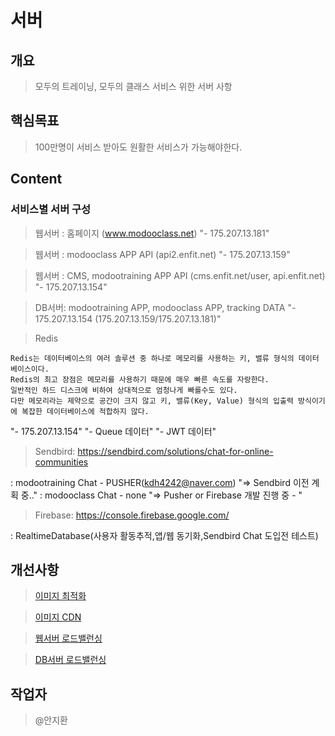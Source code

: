 # 서버

## 개요
> 모두의 트레이닝, 모두의 클래스 서비스 위한 서버 사항

## 핵심목표
> 100만명이 서비스 받아도 원활한 서비스가 가능해야한다.

## Content
### 서비스별 서버 구성

> 웹서버 : 홈페이지 (www.modooclass.net)
"- 175.207.13.181"

> 웹서버 : modooclass APP API (api2.enfit.net)
"- 175.207.13.159"

> 웹서버 : CMS, modootraining APP API  (cms.enfit.net/user, api.enfit.net)
"- 175.207.13.154"

> DB서버: modootraining APP, modooclass APP, tracking DATA
"- 175.207.13.154 (175.207.13.159/175.207.13.181)"

> Redis
```redis
Redis는 데이터베이스의 여러 솔루션 중 하나로 메모리를 사용하는 키, 밸류 형식의 데이터베이스이다. 
Redis의 최고 장점은 메모리를 사용하기 때문에 매우 빠른 속도를 자랑한다. 
일반적인 하드 디스크에 비하여 상대적으로 엄청나게 빠를수도 있다. 
다만 메모리라는 제약으로 공간이 크지 않고 키, 밸류(Key, Value) 형식의 입출력 방식이기에 복잡한 데이터베이스에 적합하지 않다.
```
"- 175.207.13.154"
"- Queue 데이터"
"- JWT 데이터"
> Sendbird: https://sendbird.com/solutions/chat-for-online-communities

: modootraining Chat - PUSHER(kdh4242@naver.com)
"=> Sendbird 이전 계획 중.."
: modooclass Chat - none
"=> Pusher or Firebase 개발 진행 중 - "
> Firebase: https://console.firebase.google.com/

: RealtimeDatabase(사용자 활동추적,앱/웹 동기화,Sendbird Chat 도입전 테스트)

## 개선사항

> [이미지 최적화](image_optimize)

> [이미지 CDN](cdn)

> [웹서버 로드밸런싱](load_balancing)

> [DB서버 로드밸런싱](load_balancing)

## 작업자
> @안지환
